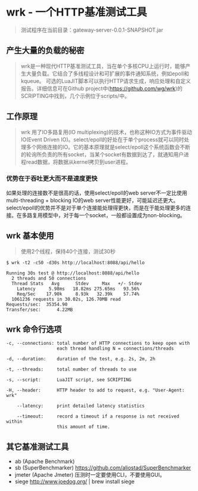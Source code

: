 # **wrk** - 一个HTTP基准测试工具

>测试程序在当前目录：gateway-server-0.0.1-SNAPSHOT.jar

## 产生大量的负载的秘密
>wrk是一种现代HTTP基准测试工具，当在单个多核CPU上运行时，能够产生大量负载。它结合了多线程设计和可扩展的事件通知系统，例如epoll和kqueue。 可选的LuaJIT脚本可以执行HTTP请求生成，响应处理和自定义报告。详细信息可在Github project中(https://github.com/wg/wrk)的SCRIPTING中找到，几个示例位于scripts/中。

## 工作原理
>wrk 用了IO多路复用(IO multiplexing)的技术，也称这种IO方式为事件驱动IO(Event Driven IO)。select/epoll的好处在于单个process就可以同时处理多个网络连接的IO。它的基本原理就是select/epoll这个系统函数会不断的轮询所负责的所有socket，当某个socket有数据到达了，就通知用户进程read数据，将数据从kernel拷贝到user进程。

### 优势在于吞吐更大而不是速度更快
如果处理的连接数不是很高的话，使用select/epoll的web server不一定比使用multi-threading + blocking IO的web server性能更好，可能延迟还更大。select/epoll的优势并不是对于单个连接能处理得更快，而是在于能处理更多的连接。在多路复用模型中，对于每一个socket，一般都设置成为non-blocking。

## wrk 基本使用
>使用2个线程，保持40个连接，测试30秒
```shell
$ wrk -t2 -c50 -d30s http://localhost:8088/api/hello
```
```console
Running 30s test @ http://localhost:8088/api/hello
  2 threads and 50 connections
  Thread Stats   Avg      Stdev     Max   +/- Stdev
    Latency     5.98ms   18.82ms 275.65ms   93.56%
    Req/Sec    17.90k     8.93k   32.39k    57.74%
  1061236 requests in 30.02s, 126.70MB read
Requests/sec:  35354.90
Transfer/sec:      4.22MB
```

## wrk 命令行选项

```
-c, --connections: total number of HTTP connections to keep open with
                   each thread handling N = connections/threads

-d, --duration:    duration of the test, e.g. 2s, 2m, 2h

-t, --threads:     total number of threads to use

-s, --script:      LuaJIT script, see SCRIPTING

-H, --header:      HTTP header to add to request, e.g. "User-Agent: wrk"

    --latency:     print detailed latency statistics

    --timeout:     record a timeout if a response is not received within
                   this amount of time.
```

## 其它基准测试工具
- ab (Apache Benchmark)
- sb (SuperBenchmarker) https://github.com/aliostad/SuperBenchmarker
- jmeter (Apache Jmeter) 压测时一定要使用CLI，不要使用GUI。
- siege http://www.joedog.org/ | brew install siege
